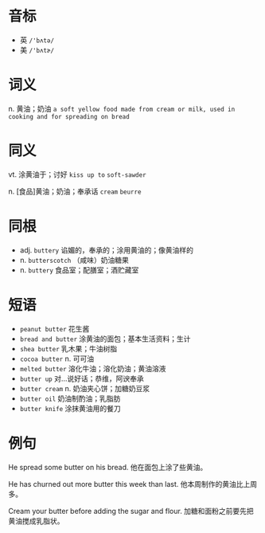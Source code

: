 # 音标

- 英 `/'bʌtə/`
- 美 `/'bʌtɚ/`

# 词义

n. 黄油；奶油
`a soft yellow food made from cream or milk, used in cooking and for spreading on bread`

# 同义

vt. 涂黄油于；讨好
`kiss up to` `soft-sawder`

n. [食品]黄油；奶油；奉承话
`cream` `beurre`

# 同根

- adj. `buttery` 谄媚的，奉承的；涂用黄油的；像黄油样的
- n. `butterscotch` （咸味）奶油糖果
- n. `buttery` 食品室；配膳室；酒贮藏室

# 短语

- `peanut butter` 花生酱
- `bread and butter` 涂黄油的面包；基本生活资料；生计
- `shea butter` 乳木果；牛油树脂
- `cocoa butter` n. 可可油
- `melted butter` 溶化牛油；溶化奶油；黄油溶液
- `butter up` 对…说好话；恭维，阿谀奉承
- `butter cream` n. 奶油夹心饼；加糖奶豆浆
- `butter oil` 奶油制酌油；乳脂肪
- `butter knife` 涂抹黄油用的餐刀

# 例句

He spread some butter on his bread.
他在面包上涂了些黄油。

He has churned out more butter this week than last.
他本周制作的黄油比上周多。

Cream your butter before adding the sugar and flour.
加糖和面粉之前要先把黄油搅成乳脂状。


